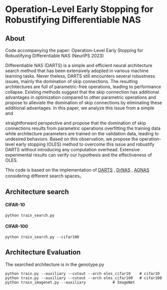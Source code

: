 # Operation-Level Early Stopping for Robustifying Differentiable NAS 

## About

Code accompanying the paper: Operation-Level Early Stopping for Robustifying Differentiable NAS (NeurIPS 2023)

Differentiable NAS (DARTS) is a simple and efficient neural architecture search method that has been extensively adopted in various machine learning tasks. Never theless, DARTS still encounters several robustness issues, mainly the domination of skip connections. The resulting architectures are full of parametric-free operations, leading to performance collapse. Existing methods suggest that the skip connection has additional advantages in optimization compared to other parametric operations and propose to alleviate the domination of skip connections by eliminating these additional advantages. In this paper, we analyze this issue from a simple and

straightforward perspective and propose that the domination of skip connections results from parametric operations overfitting the training data while architecture parameters are trained on the validation data, leading to undesired behaviors. Based on this observation, we propose the operation-level early stopping (OLES) method to overcome this issue and robustify DARTS without introducing any computation overhead. Extensive experimental results can verify our hypothesis and the effectiveness of OLES.

This code is based on the implementation of [DARTS](https://github.com/quark0/darts) , [DrNAS](https://github.com/xiangning-chen/DrNAS) , [AGNAS](https://github.com/Sunzh1996/AGNAS) considering different search spaces。

## Architecture search

#### CIFAR-10

```
python train_search.py 
```
#### CIFAR-100

```
python train_search.py --cifar100  
```

## Architecture Evaluation

The searched architecture is in the genotype.py

```
python train.py --auxiliary --cutout --arch oles_cifar10	# cifar10
python train.py --auxiliary --cutout --arch oles_cifar100	# cifar100
python train_imagenet.py --auxiliary            # ImageNet
```

